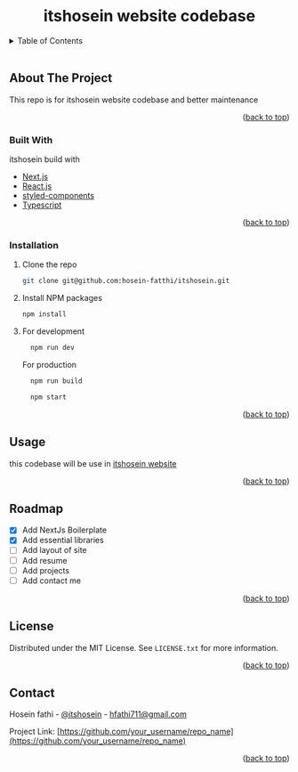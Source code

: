 <div id="top"></div>

<!-- [![Contributors][contributors-shield]][contributors-url] -->

<!-- [![Forks][forks-shield]][forks-url] -->

<!-- [![Stargazers][stars-shield]][stars-url] -->

<!-- [![Issues][issues-shield]][issues-url] -->

<!-- [![MIT License][license-shield]][license-url] -->
<!-- [![LinkedIn][linkedin-shield]][linkedin-url] -->

<!-- PROJECT LOGO -->
<br />
<div align="center">
  <a href="https://github.com/othneildrew/Best-README-Template">
    <!-- <img src="images/logo.png" alt="Logo" width="80" height="80"> -->
  </a>

  <h1 align="center">itshosein website codebase</h1>

</div>

<!-- TABLE OF CONTENTS -->
<details>
  <summary>Table of Contents</summary>
  <ol>
    <li>
      <a href="#about-the-project">About The Project</a>
      <ul>
        <li><a href="#built-with">Built With</a></li>
      </ul>
    </li>
    <li>
      <a href="#getting-started">Getting Started</a>
      <ul>
        <li><a href="#installation">Installation</a></li>
      </ul>
    </li>
    <li><a href="#usage">Usage</a></li>
    <li><a href="#roadmap">Roadmap</a></li>
    <li><a href="#license">License</a></li>
    <li><a href="#contact">Contact</a></li>
  </ol>
</details>
<br/>
<!-- ABOUT THE PROJECT -->

## About The Project

<div id="about-the-project"></div>

<!-- [![Product Name Screen Shot][product-screenshot]](https://example.com) -->

This repo is for itshosein website codebase and better maintenance

<p align="right">(<a href="#top">back to top</a>)</p>

### Built With

<div id="built-with"></div>

itshosein build with

- [Next.js](https://nextjs.org/)
- [React.js](https://reactjs.org/)
- [styled-components](https://styled-components.com/)
- [Typescript](https://styled-components.com/)

<p align="right">(<a href="#top">back to top</a>)</p>

<!-- GETTING STARTED -->

### Installation

<div id="installation"></div>

1. Clone the repo

   ```sh
   git clone git@github.com:hosein-fatthi/itshosein.git
   ```

2. Install NPM packages
   ```sh
   npm install
   ```
3. For development

   ```js
     npm run dev
   ```

   For production

   ```js
     npm run build

     npm start
   ```

<p align="right">(<a href="#top">back to top</a>)</p>

<!-- USAGE EXAMPLES -->

## Usage

<div id="usage"></div>

this codebase will be use in [itshosein website](https://itshosein.dev)

<p align="right">(<a href="#top">back to top</a>)</p>

<!-- ROADMAP -->

## Roadmap

<div id="roadmap"></div>

- [x] Add NextJs Boilerplate
- [x] Add essential libraries
- [ ] Add layout of site
- [ ] Add resume
- [ ] Add projects
- [ ] Add contact me

<p align="right">(<a href="#top">back to top</a>)</p>

<!-- LICENSE -->

## License

Distributed under the MIT License. See `LICENSE.txt` for more information.

<p align="right">(<a href="#top">back to top</a>)</p>

<!-- CONTACT -->

## Contact

Hosein fathi - [@itshosein](https://instagram.com/your_username) - hfathi711@gmail.com

Project Link: [https://github.com/your_username/repo_name](https://github.com/your_username/repo_name)

<p align="right">(<a href="#top">back to top</a>)</p>

<!-- MARKDOWN LINKS & IMAGES -->
<!-- https://www.markdownguide.org/basic-syntax/#reference-style-links -->

[contributors-shield]: https://img.shields.io/github/contributors/othneildrew/Best-README-Template.svg?style=for-the-badge
[contributors-url]: https://github.com/hosein-fatthi/itshosein/graphs/contributors
[forks-shield]: https://img.shields.io/github/forks/othneildrew/Best-README-Template.svg?style=for-the-badge
[forks-url]: https://github.com/othneildrew/Best-README-Template/network/members
[stars-shield]: https://img.shields.io/github/stars/othneildrew/Best-README-Template.svg?style=for-the-badge
[stars-url]: https://github.com/othneildrew/Best-README-Template/stargazers
[issues-shield]: https://img.shields.io/github/issues/othneildrew/Best-README-Template.svg?style=for-the-badge
[issues-url]: https://github.com/othneildrew/Best-README-Template/issues
[license-shield]: https://img.shields.io/github/license/othneildrew/Best-README-Template.svg?style=for-the-badge
[license-url]: https://github.com/othneildrew/Best-README-Template/blob/master/LICENSE.txt
[linkedin-shield]: https://img.shields.io/badge/-LinkedIn-black.svg?style=for-the-badge&logo=linkedin&colorB=555
[linkedin-url]: https://linkedin.com/in/othneildrew
[product-screenshot]: images/screenshot.png
